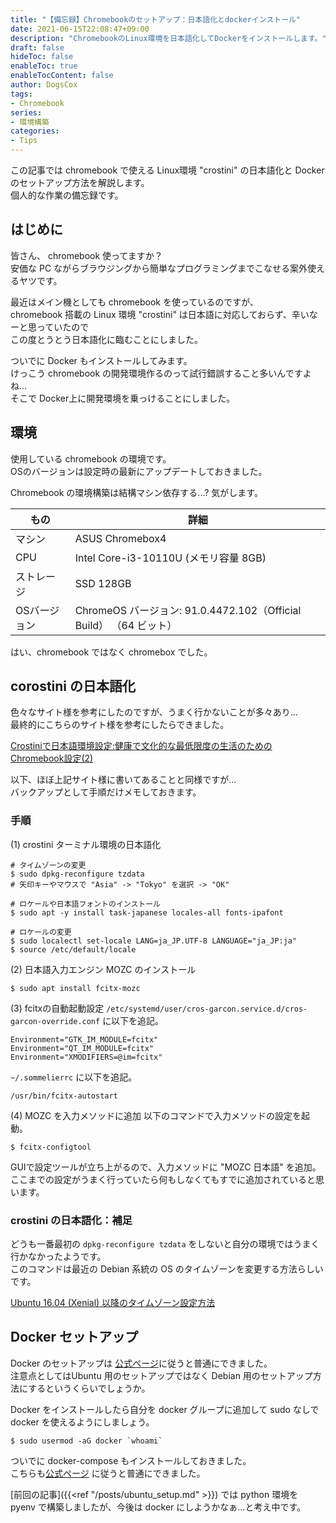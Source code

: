 ```yaml
---
title: "【備忘録】Chromebookのセットアップ：日本語化とdockerインストール"
date: 2021-06-15T22:08:47+09:00
description: "ChromebookのLinux環境を日本語化してDockerをインストールします。"
draft: false
hideToc: false
enableToc: true
enableTocContent: false
author: DogsCox
tags:
- Chromebook
series:
- 環境構築
categories:
- Tips
---
```


この記事では chromebook で使える Linux環境 "crostini" の日本語化と Docker のセットアップ方法を解説します。  
個人的な作業の備忘録です。  

## はじめに
皆さん、 chromebook 使ってますか？  
安価な PC ながらブラウジングから簡単なプログラミングまでこなせる案外使えるヤツです。  

最近はメイン機としても chromebook を使っているのですが、  
chromebook 搭載の Linux 環境 "crostini" は日本語に対応しておらず、辛いなーと思っていたので  
この度とうとう日本語化に臨むことにしました。  

ついでに Docker もインストールしてみます。  
けっこう chromebook の開発環境作るのって試行錯誤すること多いんですよね...  
そこで Docker上に開発環境を乗っけることにしました。  


## 環境
使用している chromebook の環境です。  
OSのバージョンは設定時の最新にアップデートしておきました。  

Chromebook の環境構築は結構マシン依存する...? 気がします。  

| もの | 詳細 |
| ---- | ---- |
| マシン | ASUS Chromebox4 |
| CPU | Intel Core-i3-10110U (メモリ容量 8GB) |
| ストレージ | SSD 128GB |
| OSバージョン | ChromeOS バージョン: 91.0.4472.102（Official Build） （64 ビット） |

はい、chromebook ではなく chromebox でした。  


## corostini の日本語化
色々なサイト様を参考にしたのですが、うまく行かないことが多々あり...  
最終的にこちらのサイト様を参考にしたらできました。  

[Crostiniで日本語環境設定:健康で文化的な最低限度の生活のためのChromebook設定(2)](https://scrapbox.io/hada/Crostini%E3%81%A7%E6%97%A5%E6%9C%AC%E8%AA%9E%E7%92%B0%E5%A2%83%E8%A8%AD%E5%AE%9A:%E5%81%A5%E5%BA%B7%E3%81%A7%E6%96%87%E5%8C%96%E7%9A%84%E3%81%AA%E6%9C%80%E4%BD%8E%E9%99%90%E5%BA%A6%E3%81%AE%E7%94%9F%E6%B4%BB%E3%81%AE%E3%81%9F%E3%82%81%E3%81%AEChromebook%E8%A8%AD%E5%AE%9A(2) "crostini_japanise")  

以下、ほぼ上記サイト様に書いてあることと同様ですが...  
バックアップとして手順だけメモしておきます。  

### 手順
(1) crostini ターミナル環境の日本語化

```
# タイムゾーンの変更
$ sudo dpkg-reconfigure tzdata
# 矢印キーやマウスで "Asia" -> "Tokyo" を選択 -> "OK"

# ロケールや日本語フォントのインストール
$ sudo apt -y install task-japanese locales-all fonts-ipafont

# ロケールの変更
$ sudo localectl set-locale LANG=ja_JP.UTF-8 LANGUAGE="ja_JP:ja"
$ source /etc/default/locale
```

(2) 日本語入力エンジン MOZC のインストール

```
$ sudo apt install fcitx-mozc
```

(3) fcitxの自動起動設定
`/etc/systemd/user/cros-garcon.service.d/cros-garcon-override.conf` に以下を追記。  

```
Environment="GTK_IM_MODULE=fcitx"
Environment="QT_IM_MODULE=fcitx"
Environment="XMODIFIERS=@im=fcitx"
```

`~/.sommelierrc` に以下を追記。  

```
/usr/bin/fcitx-autostart
```

(4) MOZC を入力メソッドに追加
以下のコマンドで入力メソッドの設定を起動。  

```
$ fcitx-configtool
```

GUIで設定ツールが立ち上がるので、入力メソッドに "MOZC 日本語" を追加。  
ここまでの設定がうまく行っていたら何もしなくてもすでに追加されていると思います。  


### crostini の日本語化：補足
どうも一番最初の `dpkg-reconfigure tzdata` をしないと自分の環境ではうまく行かなかったようです。  
このコマンドは最近の Debian 系統の OS のタイムゾーンを変更する方法らしいです。  

[Ubuntu 16.04 (Xenial) 以降のタイムゾーン設定方法](https://please-sleep.cou929.nu/xenial-localtime.html "debian_locale")  


## Docker セットアップ
Docker のセットアップは [公式ページ](https://docs.docker.com/engine/install/debian/ "docker_debian")に従うと普通にできました。  
注意点としてはUbuntu 用のセットアップではなく Debian 用のセットアップ方法にするというくらいでしょうか。  

Docker をインストールしたら自分を docker グループに追加して sudo なしで docker を使えるようにしましょう。  

```
$ sudo usermod -aG docker `whoami`
```

ついでに docker-compose もインストールしておきました。  
こちらも[公式ページ](https://docs.docker.com/compose/install/ "docker_compose") に従うと普通にできました。  

[前回の記事]({{<ref "/posts/ubuntu_setup.md" >}}) では python 環境を pyenv で構築しましたが、今後は docker にしようかなぁ...と考え中です。  